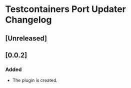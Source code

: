<!-- Keep a Changelog guide -> https://keepachangelog.com -->

# Testcontainers Port Updater Changelog

## [Unreleased]
## [0.0.2]
### Added
- The plugin is created.
